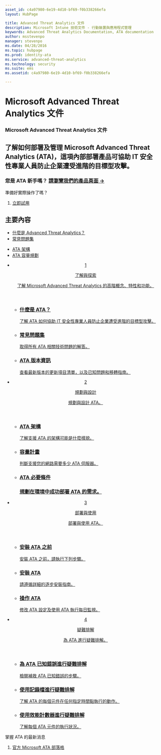 ```yaml
---
asset_id: c4a97980-6e19-4d10-bf69-f0b338266efa
layout: HubPage

title: Advanced Threat Analytics 文件
description: Microsoft Intune 技術文件 - 行動裝置與應用程式管理
keywords: Advanced Threat Analytics Documentation, ATA documentation
author: msstevenpo
manager: stevenpo
ms.date: 04/28/2016
ms.topic: hubpage
ms.prod: identity-ata
ms.service: advanced-threat-analytics
ms.technology: security
ms.suite: ems
ms.assetid: c4a97980-6e19-4d10-bf69-f0b338266efa

---
```

# Microsoft Advanced Threat Analytics 文件
<article id="main">
    <section id="hero-content">
      <h1>Microsoft Advanced Threat Analytics 文件</h1>
      <h2>了解如何部署及管理 Microsoft Advanced Threat Analytics (ATA)，這項內部部署產品可協助 IT 安全性專業人員防止企業遭受進階的目標型攻擊。</h2>
      <h3>您是 ATA 新手嗎？ <a href="http://go.microsoft.com/fwlink/?LinkId=816859" target="_blank">請瀏覽我們的產品頁面 &rarr;</a></h3>
    </section>
    <aside class="alert section-border">
      <p>準備好實際操作了嗎？</p>
      <ol class="action-list">
        <li><a href="https://www.microsoft.com/evalcenter/evaluate-microsoft-advanced-threat-analytics" target="_blank" class="button-bordered button-translucent">立即試用</a></li>
      </ol>
    </aside>
    <section id="featured" class="container">
      <h2 class="section-heading"><span class="icon icon-warning"></span> 主要內容</h2>
      <div class="features row">
        <ul class="column column-half">
          <li><a href="/advanced-threat-analytics/understand-explore/what-is-ata">什麼是 Advanced Threat Analytics？</a></li>
          <li><a href="/advanced-threat-analytics/understand-explore/ata-technical-faq">常見問題集</a></li>
        </ul>
        <ul class="column column-half">
          <li><a href="/advanced-threat-analytics/plan-design/ata-architecture">ATA 架構</a></li>
          <li><a href="/advanced-threat-analytics/plan-design/ata-capacity-planning">ATA 容量規劃</a></li>        </ul>
      </div>
    </section>
    <div id="journeys">
      <section class="container">
        <ul class="journeys-list">
          <li class="journey-step">
            <header class="journey-step-header row">
              <a href="/advanced-threat-analytics/understand-explore/what-is-ata">
                <div class="title column-third">
                  <span class="step-number">1</span>
                  <p>了解與探索</p>
                </div>
                <p class="description column-two-thirds">了解 Microsoft Advanced Threat Analytics 的高階概念、特性和功能。
                </p>
              </a>
            </header>
            <section class="journey-step-elements content">
              <ul class="row">
                <li class="column-third">
                  <a href="/advanced-threat-analytics/understand-explore/what-is-ata">
                    <h3>什麼是 ATA？</h3>
                    <p>了解 ATA 如何協助 IT 安全性專業人員防止企業遭受進階的目標型攻擊。</p>
                  </a>
                </li>
                <li class="column-third">
                  <a href="/advanced-threat-analytics/understand-explore/ata-technical-faq">
                    <h3>常見問題集</h3>
                    <p>取得所有 ATA 相關技術問題的解答。</p>
                  </a>
                </li>
                <li class="column-third">
                  <a href="/advanced-threat-analytics/understand-explore/ata-release-notes">
                    <h3>ATA 版本資訊</h3>
                    <p>查看最新版本的更新項目清單，以及已知問題和移轉指南。</p>
                  </a>
                </li>
              </ul>
            </section>
          </li>
          <li class="journey-step">
            <header class="journey-step-header row">
              <a href="/advanced-threat-analytics/plan-design/ata-architecture">
                <div class="title column-third">
                  <span class="step-number">2</span>
                  <p>規劃與設計</p>
                </div>
                <p class="description column-two-thirds">規劃與設計 ATA。
                </p>
              </a>
            </header>
            <section class="journey-step-elements content">
              <ul class="row">
                <li class="column-third">
                  <a href="/advanced-threat-analytics/plan-design/ata-architecture">
                    <h3>ATA 架構</h3>
                    <p>了解支援 ATA 的架構可能是什麼樣貌。</p>
                  </a>
                </li>
                <li class="column-third">
                  <a href="/advanced-threat-analytics/plan-design/ata-capacity-planning">
                    <h3>容量計畫</h3>
                    <p>判斷支援您的網路需要多少 ATA 伺服器。</p>
                  </a>
                </li>
                <li class="column-third">
                  <a href="/advanced-threat-analytics/plan-design/ata-prerequisites">
                    <h3>ATA 必要條件<h3>
                    <p>規劃在環境中成功部署 ATA 的需求。</p>
                  </a>
                </li>
              </ul>
            </section>
          </li>
          <li class="journey-step">
            <header class="journey-step-header row">
              <a href="/advanced-threat-analytics/deploy-use/preinstall-ata">
                <div class="title column-third">
                  <span class="step-number">3</span>
                  <p>部署與使用</p>
                </div>
                <p class="description column-two-thirds">部署與使用 ATA。
                </p>
              </a>
            </header>
            <section class="journey-step-elements content">
              <ul class="row">
                <li class="column-third">
                  <a href="/advanced-threat-analytics/deploy-use/preinstall-ata">
                    <h3>安裝 ATA 之前</h3>
                    <p>安裝 ATA 之前，請執行下列步驟。</p>
                  </a>
                </li>
                <li class="column-third">
                  <a href="/advanced-threat-analytics/deploy-use/install-ata">
                    <h3>安裝 ATA</h3>
                    <p>請遵循詳細的逐步安裝指南。</p>
                  </a>
                </li>
                <li class="column-third">
                  <a href="/advanced-threat-analytics/deploy-use/operate-ata">
                    <h3>操作 ATA</h3>
                    <p>修改 ATA 設定及使用 ATA 執行每日監視。</p>
                  </a>
                </li>
            </section>
          </li>
          <li class="journey-step">
            <header class="journey-step-header row">
              <a href="/advanced-threat-analytics/troubleshoot/troubleshooting-ata-known-errors">
                <div class="title column-third">
                  <span class="step-number">4</span>
                  <p>疑難排解</p>
                </div>
                <p class="description column-two-thirds">為 ATA 進行疑難排解。
                </p>
              </a>
            </header>
            <section class="journey-step-elements content">
              <ul class="row">
                <li class="column-third">
                  <a href="/advanced-threat-analytics/troubleshoot/troubleshooting-ata-known-errors">
                    <h3>為 ATA 已知錯誤進行疑難排解</h3>
                    <p>檢閱補救 ATA 已知錯誤的步驟。</p>
                  </a>
                </li>
                <li class="column-third">
                  <a href="/advanced-threat-analytics/troubleshoot/troubleshooting-ata-using-logs">
                    <h3>使用記錄檔進行疑難排解</h3>
                    <p>了解 ATA 的每個元件在任何指定時間點執行的動作。</p>
                  </a>
                </li>
                <li class="column-third">
                  <a href="/advanced-threat-analytics/troubleshoot/troubleshooting-ata-using-perf-counters">
                    <h3>使用效能計數器進行疑難排解</h3>
                    <p>了解每個 ATA 元件的執行狀況。</p>
                  </a>
                </li>
              </ul>
            </section>
          </li>
        </ul>
      </section>
    </div>
    <aside class="alert alert-social">
      <p>掌握 ATA 的最新消息</p>
      <ol class="action-list">
        <li><a href="http://blogs.technet.com/b/ata/" target="_blank" class="button-bordered button-translucent">官方 Microsoft ATA 部落格</a></li>
      </ol>
    </aside>
</article>


<!--HONumber=Jun16_HO4-->


